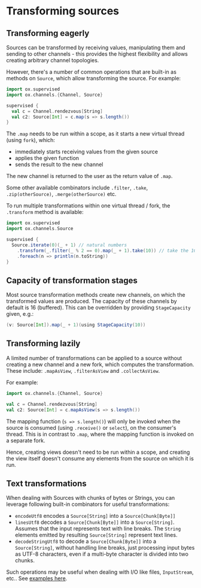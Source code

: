# Transforming sources 

## Transforming eagerly

Sources can be transformed by receiving values, manipulating them and sending to other channels - this provides the
highest flexibility and allows creating arbitrary channel topologies.

However, there's a number of common operations that are built-in as methods on `Source`, which allow transforming the
source. For example:

```scala
import ox.supervised
import ox.channels.{Channel, Source}

supervised {
  val c = Channel.rendezvous[String]
  val c2: Source[Int] = c.map(s => s.length())
}
```

The `.map` needs to be run within a scope, as it starts a new virtual thread (using `fork`), which:

* immediately starts receiving values from the given source
* applies the given function
* sends the result to the new channel

The new channel is returned to the user as the return value of `.map`.

Some other available combinators include `.filter`, `.take`, `.zip(otherSource)`, `.merge(otherSource)` etc.

To run multiple transformations within one virtual thread / fork, the `.transform` method is available:

```scala
import ox.supervised
import ox.channels.Source

supervised {
  Source.iterate(0)(_ + 1) // natural numbers
    .transform(_.filter(_ % 2 == 0).map(_ + 1).take(10)) // take the 10 first even numbers, incremented by 1
    .foreach(n => println(n.toString))
}
```

## Capacity of transformation stages

Most source transformation methods create new channels, on which the transformed values are produced. The capacity of
these channels by default is 16 (buffered). This can be overridden by providing `StageCapacity` given, e.g.:

```scala
(v: Source[Int]).map(_ + 1)(using StageCapacity(10))
```

## Transforming lazily

A limited number of transformations can be applied to a source without creating a new channel and a new fork, which
computes the transformation. These include: `.mapAsView`, `.filterAsView` and `.collectAsView`.

For example:

```scala
import ox.channels.{Channel, Source}

val c = Channel.rendezvous[String]
val c2: Source[Int] = c.mapAsView(s => s.length())
```

The mapping function (`s => s.length()`) will only be invoked when the source is consumed (using `.receive()` or 
`select`), on the consumer's thread. This is in contrast to `.map`, where the mapping function is invoked on a separate
fork.

Hence, creating views doesn't need to be run within a scope, and creating the view itself doesn't consume any elements
from the source on which it is run.

## Text transformations

When dealing with Sources with chunks of bytes or Strings, you can leverage following built-in combinators for useful transformations:

* `encodeUtf8` encodes a `Source[String]` into a `Source[Chunk[Byte]]`
* `linesUtf8` decodes a `Source[Chunk[Byte]]` into a `Source[String]`. Assumes that the input represents text with line breaks. The `String` elements emitted by resulting `Source[String]` represent text lines.
* `decodeStringUtf8` to decode a `Source[Chunk[Byte]]` into a `Source[String]`, without handling line breaks, just processing input bytes as UTF-8 characters, even if a multi-byte character is divided into two chunks.

Such operations may be useful when dealing with I/O like files, `InputStream`, etc.. See [examples here](io.md).

